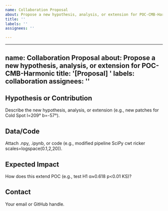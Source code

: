 ```yaml
---
name: Collaboration Proposal
about: Propose a new hypothesis, analysis, or extension for POC-CMB-Harmonic
title: ''
labels: ''
assignees: ''

---
```


---
name: Collaboration Proposal
about: Propose a new hypothesis, analysis, or extension for POC-CMB-Harmonic
title: '[Proposal] '
labels: collaboration
assignees: ''
---
## Hypothesis or Contribution
Describe the new hypothesis, analysis, or extension (e.g., new patches for Cold Spot l=209° b=-57°).

## Data/Code
Attach .npy, .ipynb, or code (e.g., modified pipeline SciPy cwt ricker scales=logspace(0.1,2,20)).

## Expected Impact
How does this extend POC (e.g., test H1 α≈0.618 p<0.01 KS)?

## Contact
Your email or GitHub handle.
